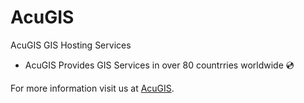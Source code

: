 # AcuGIS

AcuGIS GIS Hosting Services

- AcuGIS Provides GIS Services in over 80 countrries worldwide 💿

For more information visit us at [AcuGIS](https://www.acugis.com).

